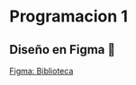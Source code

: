 # Programacion 1

## Diseño en Figma 🎨
[Figma: Biblioteca](https://www.figma.com/design/fJ35cITm9jVSzWblCqkAwW/Untitled?node-id=0-1&t=I3gVQRlPJsrNnaJA-1)
